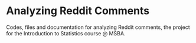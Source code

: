 # Analyzing Reddit Comments

Codes, files and documentation for analyzing Reddit comments, the project for the Introduction to Statistics course @ MSBA.

